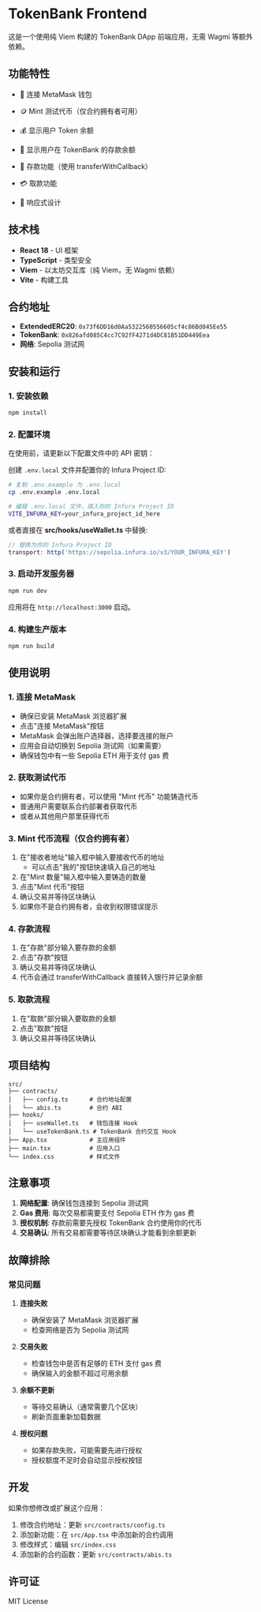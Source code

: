 # TokenBank Frontend

这是一个使用纯 Viem 构建的 TokenBank DApp 前端应用，无需 Wagmi 等额外依赖。

## 功能特性

- 🔗 连接 MetaMask 钱包
- 🪙 Mint 测试代币（仅合约拥有者可用）
- 💰 显示用户 Token 余额
- 🏦 显示用户在 TokenBank 的存款余额

- 💸 存款功能（使用 transferWithCallback）
- 💳 取款功能
- 📱 响应式设计

## 技术栈

- **React 18** - UI 框架
- **TypeScript** - 类型安全
- **Viem** - 以太坊交互库（纯 Viem，无 Wagmi 依赖）
- **Vite** - 构建工具

## 合约地址

- **ExtendedERC20**: `0x73f6DD16d0Aa5322560556605cf4c86Bd045Ee55`
- **TokenBank**: `0x826afd085C4cc7C92fF4271d4DC81B51DD449Eea`
- **网络**: Sepolia 测试网

## 安装和运行

### 1. 安装依赖

```bash
npm install
```

### 2. 配置环境

在使用前，请更新以下配置文件中的 API 密钥：

创建 `.env.local` 文件并配置你的 Infura Project ID:
```bash
# 复制 .env.example 为 .env.local
cp .env.example .env.local

# 编辑 .env.local 文件，填入你的 Infura Project ID
VITE_INFURA_KEY=your_infura_project_id_here
```

或者直接在 **src/hooks/useWallet.ts** 中替换:
```typescript
// 替换为你的 Infura Project ID
transport: http('https://sepolia.infura.io/v3/YOUR_INFURA_KEY')
```

### 3. 启动开发服务器

```bash
npm run dev
```

应用将在 `http://localhost:3000` 启动。

### 4. 构建生产版本

```bash
npm run build
```

## 使用说明

### 1. 连接 MetaMask
- 确保已安装 MetaMask 浏览器扩展
- 点击"连接 MetaMask"按钮
- MetaMask 会弹出账户选择器，选择要连接的账户
- 应用会自动切换到 Sepolia 测试网（如果需要）
- 确保钱包中有一些 Sepolia ETH 用于支付 gas 费

### 2. 获取测试代币
- 如果你是合约拥有者，可以使用 "Mint 代币" 功能铸造代币
- 普通用户需要联系合约部署者获取代币
- 或者从其他用户那里获得代币

### 3. Mint 代币流程（仅合约拥有者）
1. 在"接收者地址"输入框中输入要接收代币的地址
   - 可以点击"我的"按钮快速填入自己的地址
2. 在"Mint 数量"输入框中输入要铸造的数量
3. 点击"Mint 代币"按钮
4. 确认交易并等待区块确认
5. 如果你不是合约拥有者，会收到权限错误提示

### 4. 存款流程
1. 在"存款"部分输入要存款的金额
2. 点击"存款"按钮
3. 确认交易并等待区块确认
4. 代币会通过 transferWithCallback 直接转入银行并记录余额

### 5. 取款流程
1. 在"取款"部分输入要取款的金额
2. 点击"取款"按钮
3. 确认交易并等待区块确认

## 项目结构

```
src/
├── contracts/
│   ├── config.ts      # 合约地址配置
│   └── abis.ts        # 合约 ABI
├── hooks/
│   ├── useWallet.ts   # 钱包连接 Hook
│   └── useTokenBank.ts # TokenBank 合约交互 Hook
├── App.tsx            # 主应用组件
├── main.tsx           # 应用入口
└── index.css          # 样式文件
```

## 注意事项

1. **网络配置**: 确保钱包连接到 Sepolia 测试网
2. **Gas 费用**: 每次交易都需要支付 Sepolia ETH 作为 gas 费
3. **授权机制**: 存款前需要先授权 TokenBank 合约使用你的代币
4. **交易确认**: 所有交易都需要等待区块确认才能看到余额更新

## 故障排除

### 常见问题

1. **连接失败**
   - 确保安装了 MetaMask 浏览器扩展
   - 检查网络是否为 Sepolia 测试网

2. **交易失败**
   - 检查钱包中是否有足够的 ETH 支付 gas 费
   - 确保输入的金额不超过可用余额

3. **余额不更新**
   - 等待交易确认（通常需要几个区块）
   - 刷新页面重新加载数据

4. **授权问题**
   - 如果存款失败，可能需要先进行授权
   - 授权额度不足时会自动显示授权按钮

## 开发

如果你想修改或扩展这个应用：

1. 修改合约地址：更新 `src/contracts/config.ts`
2. 添加新功能：在 `src/App.tsx` 中添加新的合约调用
3. 修改样式：编辑 `src/index.css`
4. 添加新的合约函数：更新 `src/contracts/abis.ts`

## 许可证

MIT License
